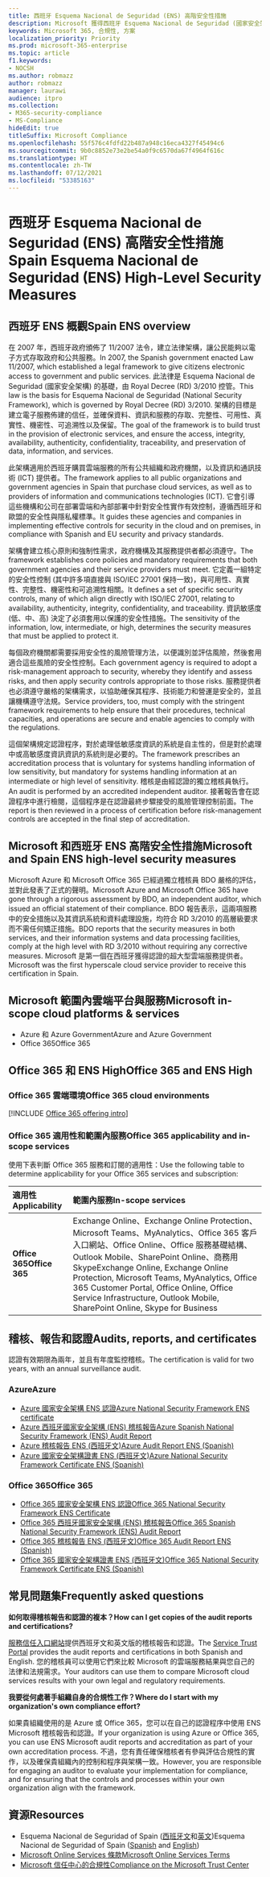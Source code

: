 ```yaml
---
title: 西班牙 Esquema Nacional de Seguridad (ENS) 高階安全性措施
description: Microsoft 獲得西班牙 Esquema Nacional de Seguridad (國家安全架構) 認證。
keywords: Microsoft 365, 合規性, 方案
localization_priority: Priority
ms.prod: microsoft-365-enterprise
ms.topic: article
f1.keywords:
- NOCSH
ms.author: robmazz
author: robmazz
manager: laurawi
audience: itpro
ms.collection:
- M365-security-compliance
- MS-Compliance
hideEdit: true
titleSuffix: Microsoft Compliance
ms.openlocfilehash: 55f576c4fdfd22b487a948c16eca4327f45494c6
ms.sourcegitcommit: 9b0c8852e73e2be54a0f9c6570da67f4964f616c
ms.translationtype: HT
ms.contentlocale: zh-TW
ms.lasthandoff: 07/12/2021
ms.locfileid: "53385163"
---
```

# <a name="spain-esquema-nacional-de-seguridad-ens-high-level-security-measures"></a><span data-ttu-id="dff2c-104">西班牙 Esquema Nacional de Seguridad (ENS) 高階安全性措施</span><span class="sxs-lookup"><span data-stu-id="dff2c-104">Spain Esquema Nacional de Seguridad (ENS) High-Level Security Measures</span></span>

## <a name="spain-ens-overview"></a><span data-ttu-id="dff2c-105">西班牙 ENS 概觀</span><span class="sxs-lookup"><span data-stu-id="dff2c-105">Spain ENS overview</span></span>

<span data-ttu-id="dff2c-106">在 2007 年，西班牙政府頒佈了 11/2007 法令，建立法律架構，讓公民能夠以電子方式存取政府和公共服務。</span><span class="sxs-lookup"><span data-stu-id="dff2c-106">In 2007, the Spanish government enacted Law 11/2007, which established a legal framework to give citizens electronic access to government and public services.</span></span> <span data-ttu-id="dff2c-107">此法律是 Esquema Nacional de Seguridad (國家安全架構) 的基礎，由 Royal Decree (RD) 3/2010 控管。</span><span class="sxs-lookup"><span data-stu-id="dff2c-107">This law is the basis for Esquema Nacional de Seguridad (National Security Framework), which is governed by Royal Decree (RD) 3/2010.</span></span> <span data-ttu-id="dff2c-108">架構的目標是建立電子服務佈建的信任，並確保資料、資訊和服務的存取、完整性、可用性、真實性、機密性、可追溯性以及保留。</span><span class="sxs-lookup"><span data-stu-id="dff2c-108">The goal of the framework is to build trust in the provision of electronic services, and ensure the access, integrity, availability, authenticity, confidentiality, traceability, and preservation of data, information, and services.</span></span>

<span data-ttu-id="dff2c-109">此架構適用於西班牙購買雲端服務的所有公共組織和政府機關，以及資訊和通訊技術 (ICT) 提供者。</span><span class="sxs-lookup"><span data-stu-id="dff2c-109">The framework applies to all public organizations and government agencies in Spain that purchase cloud services, as well as to providers of information and communications technologies (ICT).</span></span> <span data-ttu-id="dff2c-110">它會引導這些機構和公司在部署雲端和內部部署中針對安全性實作有效控制，遵循西班牙和歐盟的安全性與隱私權標準。</span><span class="sxs-lookup"><span data-stu-id="dff2c-110">It guides these agencies and companies in implementing effective controls for security in the cloud and on premises, in compliance with Spanish and EU security and privacy standards.</span></span>

<span data-ttu-id="dff2c-111">架構會建立核心原則和強制性需求，政府機構及其服務提供者都必須遵守。</span><span class="sxs-lookup"><span data-stu-id="dff2c-111">The framework establishes core policies and mandatory requirements that both government agencies and their service providers must meet.</span></span> <span data-ttu-id="dff2c-112">它定義一組特定的安全性控制 (其中許多項直接與 ISO/IEC 27001 保持一致)，與可用性、真實性、完整性、機密性和可追溯性相關。</span><span class="sxs-lookup"><span data-stu-id="dff2c-112">It defines a set of specific security controls, many of which align directly with ISO/IEC 27001, relating to availability, authenticity, integrity, confidentiality, and traceability.</span></span> <span data-ttu-id="dff2c-113">資訊敏感度 (低、中、高) 決定了必須套用以保護的安全性措施。</span><span class="sxs-lookup"><span data-stu-id="dff2c-113">The sensitivity of the information, low, intermediate, or high, determines the security measures that must be applied to protect it.</span></span>

<span data-ttu-id="dff2c-114">每個政府機關都需要採用安全性的風險管理方法，以便識別並評估風險，然後套用適合這些風險的安全性控制。</span><span class="sxs-lookup"><span data-stu-id="dff2c-114">Each government agency is required to adopt a risk-management approach to security, whereby they identify and assess risks, and then apply security controls appropriate to those risks.</span></span> <span data-ttu-id="dff2c-115">服務提供者也必須遵守嚴格的架構需求，以協助確保其程序、技術能力和營運是安全的，並且讓機構遵守法規。</span><span class="sxs-lookup"><span data-stu-id="dff2c-115">Service providers, too, must comply with the stringent framework requirements to help ensure that their procedures, technical capacities, and operations are secure and enable agencies to comply with the regulations.</span></span>

<span data-ttu-id="dff2c-116">這個架構規定認證程序，對於處理低敏感度資訊的系統是自主性的，但是對於處理中或高敏感度資訊資訊的系統則是必要的。</span><span class="sxs-lookup"><span data-stu-id="dff2c-116">The framework prescribes an accreditation process that is voluntary for systems handling information of low sensitivity, but mandatory for systems handling information at an intermediate or high level of sensitivity.</span></span> <span data-ttu-id="dff2c-117">稽核是由經認證的獨立稽核員執行。</span><span class="sxs-lookup"><span data-stu-id="dff2c-117">An audit is performed by an accredited independent auditor.</span></span> <span data-ttu-id="dff2c-118">接著報告會在認證程序中進行檢閱，這個程序是在認證最終步驟接受的風險管理控制前面。</span><span class="sxs-lookup"><span data-stu-id="dff2c-118">The report is then reviewed in a process of certification before risk-management controls are accepted in the final step of accreditation.</span></span>

## <a name="microsoft-and-spain-ens-high-level-security-measures"></a><span data-ttu-id="dff2c-119">Microsoft 和西班牙 ENS 高階安全性措施</span><span class="sxs-lookup"><span data-stu-id="dff2c-119">Microsoft and Spain ENS high-level security measures</span></span>

<span data-ttu-id="dff2c-120">Microsoft Azure 和 Microsoft Office 365 已經過獨立稽核員 BDO 嚴格的評估，並對此發表了正式的聲明。</span><span class="sxs-lookup"><span data-stu-id="dff2c-120">Microsoft Azure and Microsoft Office 365 have gone through a rigorous assessment by BDO, an independent auditor, which issued an official statement of their compliance.</span></span> <span data-ttu-id="dff2c-121">BDO 報告表示，這兩項服務中的安全措施以及其資訊系統和資料處理設施，均符合 RD 3/2010 的高層級要求而不需任何矯正措施。</span><span class="sxs-lookup"><span data-stu-id="dff2c-121">BDO reports that the security measures in both services, and their information systems and data processing facilities, comply at the high level with RD 3/2010 without requiring any corrective measures.</span></span> <span data-ttu-id="dff2c-122">Microsoft 是第一個在西班牙獲得認證的超大型雲端服務提供者。</span><span class="sxs-lookup"><span data-stu-id="dff2c-122">Microsoft was the first hyperscale cloud service provider to receive this certification in Spain.</span></span>

## <a name="microsoft-in-scope-cloud-platforms--services"></a><span data-ttu-id="dff2c-123">Microsoft 範圍內雲端平台與服務</span><span class="sxs-lookup"><span data-stu-id="dff2c-123">Microsoft in-scope cloud platforms & services</span></span>

- <span data-ttu-id="dff2c-124">Azure 和 Azure Government</span><span class="sxs-lookup"><span data-stu-id="dff2c-124">Azure and Azure Government</span></span>
- <span data-ttu-id="dff2c-125">Office 365</span><span class="sxs-lookup"><span data-stu-id="dff2c-125">Office 365</span></span>

## <a name="office-365-and-ens-high"></a><span data-ttu-id="dff2c-126">Office 365 和 ENS High</span><span class="sxs-lookup"><span data-stu-id="dff2c-126">Office 365 and ENS High</span></span>

### <a name="office-365-cloud-environments"></a><span data-ttu-id="dff2c-127">Office 365 雲端環境</span><span class="sxs-lookup"><span data-stu-id="dff2c-127">Office 365 cloud environments</span></span>

[!INCLUDE [Office 365 offering intro](../includes/o365-offering-introduction.md)]

### <a name="office-365-applicability-and-in-scope-services"></a><span data-ttu-id="dff2c-128">Office 365 適用性和範圍內服務</span><span class="sxs-lookup"><span data-stu-id="dff2c-128">Office 365 applicability and in-scope services</span></span>

<span data-ttu-id="dff2c-129">使用下表判斷 Office 365 服務和訂閱的適用性：</span><span class="sxs-lookup"><span data-stu-id="dff2c-129">Use the following table to determine applicability for your Office 365 services and subscription:</span></span>

| <span data-ttu-id="dff2c-130">**適用性**</span><span class="sxs-lookup"><span data-stu-id="dff2c-130">**Applicability**</span></span> | <span data-ttu-id="dff2c-131">**範圍內服務**</span><span class="sxs-lookup"><span data-stu-id="dff2c-131">**In-scope services**</span></span> |
|:------------------|:----------------------|
| <span data-ttu-id="dff2c-132">**Office 365**</span><span class="sxs-lookup"><span data-stu-id="dff2c-132">**Office 365**</span></span> | <span data-ttu-id="dff2c-133">Exchange Online、Exchange Online Protection、Microsoft Teams、MyAnalytics、Office 365 客戶入口網站、Office Online、Office 服務基礎結構、Outlook Mobile、SharePoint Online、商務用 Skype</span><span class="sxs-lookup"><span data-stu-id="dff2c-133">Exchange Online, Exchange Online Protection, Microsoft Teams, MyAnalytics, Office 365 Customer Portal, Office Online, Office Service Infrastructure, Outlook Mobile, SharePoint Online, Skype for Business</span></span> |

## <a name="audits-reports-and-certificates"></a><span data-ttu-id="dff2c-134">稽核、報告和認證</span><span class="sxs-lookup"><span data-stu-id="dff2c-134">Audits, reports, and certificates</span></span>

<span data-ttu-id="dff2c-135">認證有效期限為兩年，並且有年度監控稽核。</span><span class="sxs-lookup"><span data-stu-id="dff2c-135">The certification is valid for two years, with an annual surveillance audit.</span></span>

### <a name="azure"></a><span data-ttu-id="dff2c-136">Azure</span><span class="sxs-lookup"><span data-stu-id="dff2c-136">Azure</span></span>

- [<span data-ttu-id="dff2c-137">Azure 國家安全架構 ENS 認證</span><span class="sxs-lookup"><span data-stu-id="dff2c-137">Azure National Security Framework ENS certificate</span></span>](https://aka.ms/AzureNationalSecurityFrameworkENSCertificate)
- [<span data-ttu-id="dff2c-138">Azure 西班牙國家安全架構 (ENS) 稽核報告</span><span class="sxs-lookup"><span data-stu-id="dff2c-138">Azure Spanish National Security Framework (ENS) Audit Report</span></span>](https://aka.ms/AzureNationalSecurityFrameworkAuditReport)
- [<span data-ttu-id="dff2c-139">Azure 稽核報告 ENS (西班牙文)</span><span class="sxs-lookup"><span data-stu-id="dff2c-139">Azure Audit Report ENS (Spanish)</span></span>](https://aka.ms/AzureInformeAuditoriaENS)
- [<span data-ttu-id="dff2c-140">Azure 國家安全架構證書 ENS (西班牙文)</span><span class="sxs-lookup"><span data-stu-id="dff2c-140">Azure National Security Framework Certificate ENS (Spanish)</span></span>](https://aka.ms/AzureNationalSecurityFrameworkCertificadoENS)

### <a name="office-365"></a><span data-ttu-id="dff2c-141">Office 365</span><span class="sxs-lookup"><span data-stu-id="dff2c-141">Office 365</span></span>

- [<span data-ttu-id="dff2c-142">Office 365 國家安全架構 ENS 認證</span><span class="sxs-lookup"><span data-stu-id="dff2c-142">Office 365 National Security Framework ENS Certificate</span></span>](https://aka.ms/Office365NationalSecurityFrameworkENSCertificate)
- [<span data-ttu-id="dff2c-143">Office 365 西班牙國家安全架構 (ENS) 稽核報告</span><span class="sxs-lookup"><span data-stu-id="dff2c-143">Office 365 Spanish National Security Framework (ENS) Audit Report</span></span>](https://aka.ms/Office365NationalSecurityFrameworkAuditReport)
- [<span data-ttu-id="dff2c-144">Office 365 稽核報告 ENS (西班牙文)</span><span class="sxs-lookup"><span data-stu-id="dff2c-144">Office 365 Audit Report ENS (Spanish)</span></span>](https://aka.ms/Office365InformeAuditoriaENS)
- [<span data-ttu-id="dff2c-145">Office 365 國家安全架構證書 ENS (西班牙文)</span><span class="sxs-lookup"><span data-stu-id="dff2c-145">Office 365 National Security Framework Certificate ENS (Spanish)</span></span>](https://aka.ms/Office365NationalSecurityFrameworkCertificadoENS)

## <a name="frequently-asked-questions"></a><span data-ttu-id="dff2c-146">常見問題集</span><span class="sxs-lookup"><span data-stu-id="dff2c-146">Frequently asked questions</span></span>

<span data-ttu-id="dff2c-147">**如何取得稽核報告和認證的複本？**</span><span class="sxs-lookup"><span data-stu-id="dff2c-147">**How can I get copies of the audit reports and certifications?**</span></span>

<span data-ttu-id="dff2c-148">[服務信任入口網站](https://aka.ms/stphelp)提供西班牙文和英文版的稽核報告和認證。</span><span class="sxs-lookup"><span data-stu-id="dff2c-148">The [Service Trust Portal](https://aka.ms/stphelp) provides the audit reports and certifications in both Spanish and English.</span></span> <span data-ttu-id="dff2c-149">您的稽核員可以使用它們來比較 Microsoft 的雲端服務結果與您自己的法律和法規需求。</span><span class="sxs-lookup"><span data-stu-id="dff2c-149">Your auditors can use them to compare Microsoft cloud services results with your own legal and regulatory requirements.</span></span>

<span data-ttu-id="dff2c-150">**我要從何處著手組織自身的合規性工作？**</span><span class="sxs-lookup"><span data-stu-id="dff2c-150">**Where do I start with my organization's own compliance effort?**</span></span>

<span data-ttu-id="dff2c-151">如果貴組織使用的是 Azure 或 Office 365，您可以在自己的認證程序中使用 ENS Microsoft 稽核報告和認證。</span><span class="sxs-lookup"><span data-stu-id="dff2c-151">If your organization is using Azure or Office 365, you can use ENS Microsoft audit reports and accreditation as part of your own accreditation process.</span></span> <span data-ttu-id="dff2c-152">不過，您有責任確保稽核者有參與評估合規性的實作，以及確保貴組織內的控制和程序與架構一致。</span><span class="sxs-lookup"><span data-stu-id="dff2c-152">However, you are responsible for engaging an auditor to evaluate your implementation for compliance, and for ensuring that the controls and processes within your own organization align with the framework.</span></span>

## <a name="resources"></a><span data-ttu-id="dff2c-153">資源</span><span class="sxs-lookup"><span data-stu-id="dff2c-153">Resources</span></span>

- <span data-ttu-id="dff2c-154">Esquema Nacional de Seguridad of Spain ([西班牙文](https://administracionelectronica.gob.es/pae_Home/pae_Estrategias/pae_Seguridad_Inicio/pae_Esquema_Nacional_de_Seguridad.html?idioma=sp#.Vwxp82mcGM8)和[英文](https://administracionelectronica.gob.es/pae_Home/pae_Estrategias/pae_Seguridad_Inicio/pae_Esquema_Nacional_de_Seguridad.html?idioma=en#.VwvcgmmcGM9))</span><span class="sxs-lookup"><span data-stu-id="dff2c-154">Esquema Nacional de Seguridad of Spain ([Spanish](https://administracionelectronica.gob.es/pae_Home/pae_Estrategias/pae_Seguridad_Inicio/pae_Esquema_Nacional_de_Seguridad.html?idioma=sp#.Vwxp82mcGM8) and [English](https://administracionelectronica.gob.es/pae_Home/pae_Estrategias/pae_Seguridad_Inicio/pae_Esquema_Nacional_de_Seguridad.html?idioma=en#.VwvcgmmcGM9))</span></span>
- [<span data-ttu-id="dff2c-155">Microsoft Online Services 條款</span><span class="sxs-lookup"><span data-stu-id="dff2c-155">Microsoft Online Services Terms</span></span>](https://aka.ms/Online-Services-Terms)
- [<span data-ttu-id="dff2c-156">Microsoft 信任中心的合規性</span><span class="sxs-lookup"><span data-stu-id="dff2c-156">Compliance on the Microsoft Trust Center</span></span>](https://www.microsoft.com/trust-center/compliance/compliance-overview)
